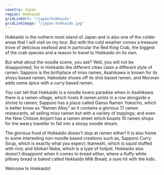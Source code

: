 ```yaml
---
country: Japan
region: Hokkaido
gridLinkUrl: "/japan/hokkaido"
gridLinkImage: "/japan-hokkaido.jpg"
---
```


Hokkaido is the nothern most island of Japan and is also one of the colder areas that I will visit on my tour. But with the cold weather comes a treasure trove of delicious seafood and in particular the Red King Crab, the biggest of the crab species and a reason to travel to Hokkaido on its own.

But what about the noodle scene, you ask? Well, you will not be disappointed, for in Hokkaido the different cities claim a different style of ramen: Sapporo is the birthplace of miso ramen, Asahikawa is known for its shoyu based ramen, Hakodate shows off its shio based ramen, and Muroran adds some spice with a curry based ramen.

You can tell that Hokkaido is a noodle lovers paradise when in Asahikawa there is a ramen village, which hosts 8 ramen joints in a row alongside a shrine to ramen; Sapporo has a place called Ganso Ramen Yokocho, which is better know as "Ramen Alley" as it contains a glorious 17 ramen restaurants, all selling miso ramen but with a variety of toppings; and even the New Chitose Airport has a ramen street which boasts 10 ramen shops for the weary traveller to fall into a slurpy noodle dream.

The glorious food of Hokkaido doesn't stop at ramen either! It is also home to some interesting non-noodle based creations such as, Sapporo Curry Soup, which is exactly what you expect; Ikameshi, which is squid stuffed with rice; and Ishikari Nabe, which is a type of hotpot. Hokkaido also doesn't disappoint when it comes to bread either, where a fluffy white pillowy bread is baked called Hokkaido Milk Bread, a sure hit with the kids.

Welcome to Hokkaido!